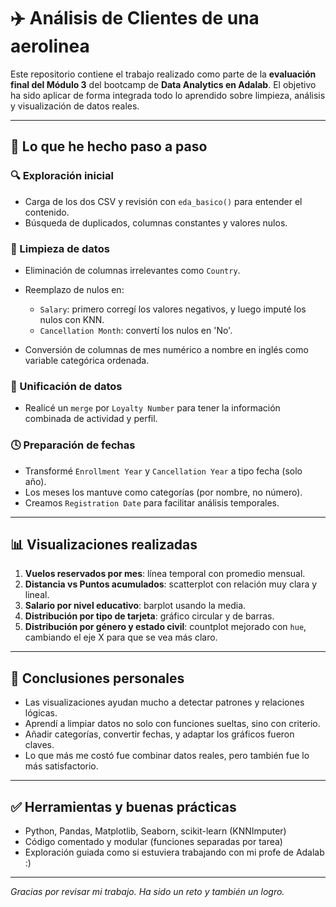# ✈️ Análisis de Clientes de una aerolinea

Este repositorio contiene el trabajo realizado como parte de la **evaluación final del Módulo 3** del bootcamp de **Data Analytics en Adalab**. El objetivo ha sido aplicar de forma integrada todo lo aprendido sobre limpieza, análisis y visualización de datos reales.

---

## 🧠 Lo que he hecho paso a paso

### 🔍 Exploración inicial

* Carga de los dos CSV y revisión con `eda_basico()` para entender el contenido.
* Búsqueda de duplicados, columnas constantes y valores nulos.

### 🧼 Limpieza de datos

* Eliminación de columnas irrelevantes como `Country`.
* Reemplazo de nulos en:

  * `Salary`: primero corregí los valores negativos, y luego imputé los nulos con KNN.
  * `Cancellation Month`: convertí los nulos en 'No'.
* Conversión de columnas de mes numérico a nombre en inglés como variable categórica ordenada.

### 🔗 Unificación de datos

* Realicé un `merge` por `Loyalty Number` para tener la información combinada de actividad y perfil.

### 🕓 Preparación de fechas

* Transformé `Enrollment Year` y `Cancellation Year` a tipo fecha (solo año).
* Los meses los mantuve como categorías (por nombre, no número).
* Creamos `Registration Date` para facilitar análisis temporales.

---

## 📊 Visualizaciones realizadas

1. **Vuelos reservados por mes**: línea temporal con promedio mensual.
2. **Distancia vs Puntos acumulados**: scatterplot con relación muy clara y lineal.
3. **Salario por nivel educativo**: barplot usando la media.
4. **Distribución por tipo de tarjeta**: gráfico circular y de barras.
5. **Distribución por género y estado civil**: countplot mejorado con `hue`, cambiando el eje X para que se vea más claro.

---

## 📌 Conclusiones personales

* Las visualizaciones ayudan mucho a detectar patrones y relaciones lógicas.
* Aprendí a limpiar datos no solo con funciones sueltas, sino con criterio.
* Añadir categorías, convertir fechas, y adaptar los gráficos fueron claves.
* Lo que más me costó fue combinar datos reales, pero también fue lo más satisfactorio.

---

## ✅ Herramientas y buenas prácticas

* Python, Pandas, Matplotlib, Seaborn, scikit-learn (KNNImputer)
* Código comentado y modular (funciones separadas por tarea)
* Exploración guiada como si estuviera trabajando con mi profe de Adalab :)

---

*Gracias por revisar mi trabajo. Ha sido un reto y también un logro.*
